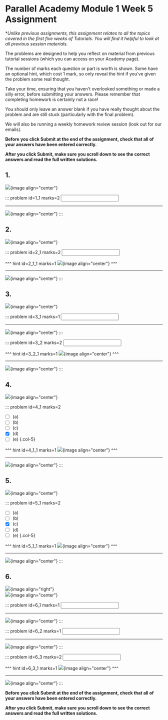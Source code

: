# Parallel Academy Module 1 Week 5 Assignment

**Unlike previous assignments, this assignment relates to all the topics covered in the first five weeks of Tutorials. You will find it helpful to look at all previous session materials.*

The problems are designed to help you reflect on material from previous tutorial sessions (which you can access on your Academy page).  

The number of marks each question or part is worth is shown. Some have an optional hint, which cost 1 mark, so only reveal the hint if you’ve given the problem some real thought.   

Take your time, ensuring that you haven't overlooked something or made a silly error, before submitting your answers. Please remember that completing homework is certainly not a race!  

You should only leave an answer blank if you have really thought about the problem and are still stuck (particularly with the final problem).  

We will also be running a weekly homework review session (look out for our emails).  

**Before you click Submit at the end of the assignment, check that all of your answers have been entered correctly.** 
  
**After you click Submit, make sure you scroll down to see the correct answers and read the full written solutions.**  

## 1.	
![](/resources/academy-1-week-7/q1.png){image align="center"}  

::: problem id=1_1 marks=2
<input type="number" solution="1024"/>  

---

![](/resources/academy-1-week-7/s1.png){image align="center"}
:::  


## 2.
![](/resources/academy-1-week-7/q2.png){image align="center"}  

::: problem id=2_1 marks=2
<input type="number" solution="12"/>  

^^^ hint id=2_1_1 marks=1
![](/resources/academy-1-week-7/h2.png){image align="center"} 
^^^ 

---

![](/resources/academy-1-week-7/s2.png){image align="center"}
:::  


## 3.
![](/resources/academy-1-week-7/q3.png){image align="center"}   

::: problem id=3_1 marks=1
<input type="number" solution="174"/>  

---

![](/resources/academy-1-week-7/s3a.png){image align="center"}
:::  

::: problem id=3_2 marks=2
<input type="number" solution="11"/>  

^^^ hint id=3_2_1 marks=1
![](/resources/academy-1-week-7/h3b.png){image align="center"} 
^^^  

---

![](/resources/academy-1-week-7/s3b.png){image align="center"}
::: 


## 4.
![](/resources/academy-1-week-7/q4.png){image align="center"}  

::: problem id=4_1 marks=2

* [ ] (a)
* [ ] (b)
* [ ] (c)
* [x] (d)
* [ ] (e)
{.col-5}

^^^ hint id=4_1_1 marks=1
![](/resources/academy-1-week-7/h4.png){image align="center"} 
^^^  

---

![](/resources/academy-1-week-7/s4.png){image align="center"}
::: 


## 5.
![](/resources/academy-1-week-7/q5.png){image align="center"}  

::: problem id=5_1 marks=2

* [ ] (a)
* [ ] (b)
* [x] (c)
* [ ] (d)
* [ ] (e)
{.col-5}

^^^ hint id=5_1_1 marks=1
![](/resources/academy-1-week-7/h5.png){image align="center"} 
^^^  

---

![](/resources/academy-1-week-7/s5.png){image align="center"}
::: 


## 6.
![](/resources/academy-4-week-2/4-skull.png){image align="right"}  
![](/resources/academy-1-week-7/q6.png){image align="center"}  
 
::: problem id=6_1 marks=1
<input type="number" solution="120"/>  

---

![](/resources/academy-1-week-7/s6a.png){image align="center"}
:::  

::: problem id=6_2 marks=1
<input type="number" solution="2"/>  

---

![](/resources/academy-1-week-7/s6b.png){image align="center"}
::: 

::: problem id=6_3 marks=2
<input type="number" solution="72"/>  

^^^ hint id=6_3_1 marks=1
![](/resources/academy-1-week-7/h6c.png){image align="center"} 
^^^ 

---

![](/resources/academy-1-week-7/s3c.png){image align="center"}
::: 

**Before you click Submit at the end of the assignment, check that all of your answers have been entered correctly.** 
  
**After you click Submit, make sure you scroll down to see the correct answers and read the full written solutions.**  